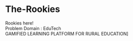 # The-Rookies
Rookies here!<br>
Problem Domain : EduTech <br>
GAMIFIED LEARNING PLATFORM FOR RURAL EDUCATION]<br>




